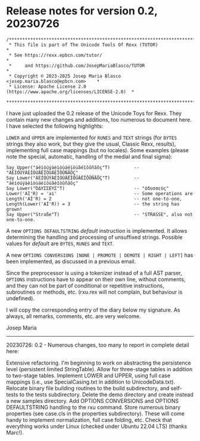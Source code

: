 # Release notes for version 0.2, 20230726

```
/******************************************************************************
 * This file is part of The Unicode Tools Of Rexx (TUTOR)                     *
 * See https://rexx.epbcn.com/tutor/                                          *
 *     and https://github.com/JosepMariaBlasco/TUTOR                          *
 * Copyright © 2023-2025 Josep Maria Blasco <josep.maria.blasco@epbcn.com>    *
 * License: Apache License 2.0 (https://www.apache.org/licenses/LICENSE-2.0)  *
 ******************************************************************************/
```

I have just uploaded the 0.2 release of the Unicode Toys for Rexx. They contain many new changes and additions, too numerous to document here. I have selected the following highlights:

`LOWER` and `UPPER` are implemented for `RUNES` and `TEXT` strings (for `BYTES` strings they also work, but they give the usual, Classic Rexx, results),
implementing full case mappings (but no locales). Some examples (please note the special, automatic, handling of the medial and final sigma):

```rexx {unicode}
Say Upper("áéíóúýàèìòùäëïöüâêîôûñãõç"T)         -- "ÁÉÍÓÚÝÀÈÌÒÙÄËÏÖÜÂÊÎÔÛÑÃÕÇ"
Say Lower("ÁÉÍÓÚÝÀÈÌÒÙÄËÏÖÜÂÊÎÔÛÑÃÕÇ"T)         -- "áéíóúýàèìòùäëïöüâêîôûñãõç"
Say Lower("ὈΔΥΣΣΕΎΣ"T)                          -- "ὀδυσσεύς"
Lower('Aİ'R) = 'ai̇'                             -- Some operations are
Length('Aİ'R) = 2                               -- not one-to-one,
Length(Lower('Aİ'R)) = 3                        -- the string has grown!
Say Upper("Straße"T)                            -- "STRASSE", also not one-to-one.
```

A new `OPTIONS DEFAULTSTRING` _default_ instruction is implemented. It allows determining the handling and processing of unsuffixed strings. Possible values for _default_ are `BYTES`, `RUNES` and `TEXT`.

A new `OPTIONS CONVERSIONS [NONE | PROMOTE | DEMOTE | RIGHT | LEFT]` has been implemented, as discussed in a previous email.

Since the preprocessor is using a tokenizer instead of a full AST parser, `OPTIONS` instructions have to appear on their own line,
without comments, and they can not be part of conditional or repetitive instructions, subroutines or methods, etc. (rxu.rex will not complain, but behaviour is undefined).

I will copy the corresponding entry of the diary below my signature. As always, all remarks, comments, etc. are very welcome.

  Josep Maria

-----------------------------------------------------------------------------
20230726: 0.2 - Numerous changes, too many to report in complete detail here:

Extensive refactoring.
I'm beginning to work on abstracting the persistence level (persistent limited StringTable).
Allow for three-stage tables in addition to two-stage tables.
Implement LOWER and UPPER, using full case mappings (i.e., use SpecialCasing.txt in addition to UnicodeData.txt).
Relocate binary file building routines to the build subdirectory, and self-tests to the tests subdirectory.
Delete the demo directory and create instead a new samples directory.
Add OPTIONS CONVERSIONS and OPTIONS DEFAULTSTRING handling to the rxu command.
Store numerous binary properties (see case.cls in the properties subdirectory). These will come handy to implement normalization, full case folding, etc.
Check that everything works under Linux (checked under Ubuntu 22.04 LTS) (thanks Marc!).
